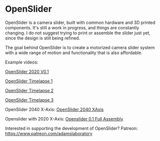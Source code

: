 # OpenSlider
OpenSlider is a camera slider, built with common hardware and 3D printed components. It's still a work in progress, and things are constantly changing. I do not suggest trying to print or assemble the slider just yet, since the design is still being refined.

The goal behind OpenSlider is to create a motorized camera slider system with a wide range of motion and functionality that is also affordable.


Example videos:

[OpenSlider 2020 V0.1](https://www.instagram.com/p/BqFpmRJnVI0/)

[OpenSlider Timelapse 1](https://www.instagram.com/p/BqFVQTXnpN9/)

[OpenSlider Timelapse 2](https://www.instagram.com/p/BqJI3UbnU7M/)

[OpenSlider Timelapse 3](https://www.instagram.com/p/Bp2GQGXHDDo/)


OpenSlider 2040 X-Axis:
[OpenSlider 2040 XAxis](https://i.imgur.com/YWe7ojH.png)



Openslider with 2020 X-Axis:
[Openslider 0.1 Full Assembly](https://i.imgur.com/E903fqt.png)


Interested in supporting the development of OpenSlider?
Patreon: https://www.patreon.com/adamslaboratory
